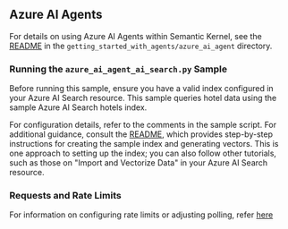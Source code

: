 ## Azure AI Agents

For details on using Azure AI Agents within Semantic Kernel, see the [README](../../../getting_started_with_agents/azure_ai_agent/README.md) in the `getting_started_with_agents/azure_ai_agent` directory.

### Running the `azure_ai_agent_ai_search.py` Sample

Before running this sample, ensure you have a valid index configured in your Azure AI Search resource. This sample queries hotel data using the sample Azure AI Search hotels index.

For configuration details, refer to the comments in the sample script. For additional guidance, consult the [README](../../memory/azure_ai_search_hotel_samples/README.md), which provides step-by-step instructions for creating the sample index and generating vectors. This is one approach to setting up the index; you can also follow other tutorials, such as those on "Import and Vectorize Data" in your Azure AI Search resource.

### Requests and Rate Limits

For information on configuring rate limits or adjusting polling, refer [here](../../../getting_started_with_agents/azure_ai_agent/README.md#requests-and-rate-limits)